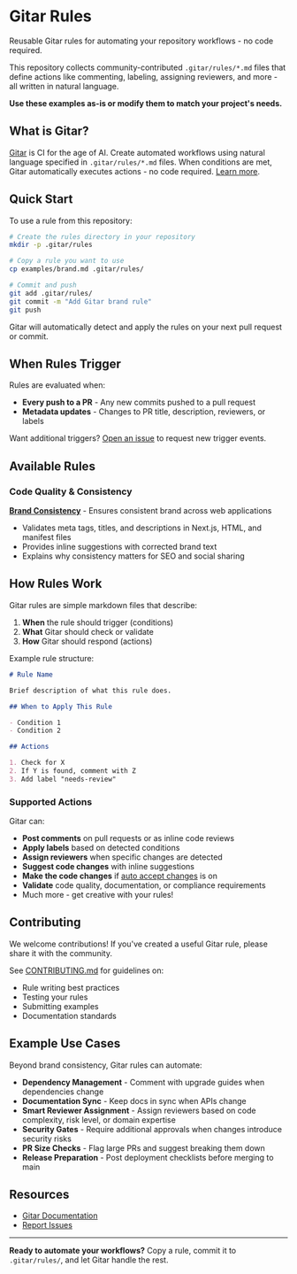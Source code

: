 # Gitar Rules

Reusable Gitar rules for automating your repository workflows - no code required.

This repository collects community-contributed `.gitar/rules/*.md` files that define actions like commenting, labeling, assigning reviewers, and more - all written in natural language.

**Use these examples as-is or modify them to match your project's needs.**

## What is Gitar?

[Gitar](https://gitar.ai) is CI for the age of AI. Create automated workflows using natural language specified in `.gitar/rules/*.md` files. When conditions are met, Gitar automatically executes actions - no code required. [Learn more](https://docs.gitar.ai/working-with-gitar#repository-rules).

## Quick Start

To use a rule from this repository:

```bash
# Create the rules directory in your repository
mkdir -p .gitar/rules

# Copy a rule you want to use
cp examples/brand.md .gitar/rules/

# Commit and push
git add .gitar/rules/
git commit -m "Add Gitar brand rule"
git push
```

Gitar will automatically detect and apply the rules on your next pull request or commit.

## When Rules Trigger

Rules are evaluated when:
- **Every push to a PR** - Any new commits pushed to a pull request
- **Metadata updates** - Changes to PR title, description, reviewers, or labels

Want additional triggers? [Open an issue](https://github.com/gitar-ai/rules/issues/new) to request new trigger events.

## Available Rules

### Code Quality & Consistency

**[Brand Consistency](examples/brand.md)** - Ensures consistent brand across web applications
- Validates meta tags, titles, and descriptions in Next.js, HTML, and manifest files
- Provides inline suggestions with corrected brand text
- Explains why consistency matters for SEO and social sharing

## How Rules Work

Gitar rules are simple markdown files that describe:

1. **When** the rule should trigger (conditions)
2. **What** Gitar should check or validate
3. **How** Gitar should respond (actions)

Example rule structure:

```markdown
# Rule Name

Brief description of what this rule does.

## When to Apply This Rule

- Condition 1
- Condition 2

## Actions

1. Check for X
2. If Y is found, comment with Z
3. Add label "needs-review"
```

### Supported Actions

Gitar can:
- **Post comments** on pull requests or as inline code reviews
- **Apply labels** based on detected conditions
- **Assign reviewers** when specific changes are detected
- **Suggest code changes** with inline suggestions
- **Make the code changes** if [auto accept changes](https://go.gitar.ai/workflow-docs) is on
- **Validate** code quality, documentation, or compliance requirements
- Much more - get creative with your rules!

## Contributing

We welcome contributions! If you've created a useful Gitar rule, please share it with the community.

See [CONTRIBUTING.md](CONTRIBUTING.md) for guidelines on:
- Rule writing best practices
- Testing your rules
- Submitting examples
- Documentation standards

## Example Use Cases

Beyond brand consistency, Gitar rules can automate:

- **Dependency Management** - Comment with upgrade guides when dependencies change
- **Documentation Sync** - Keep docs in sync when APIs change
- **Smart Reviewer Assignment** - Assign reviewers based on code complexity, risk level, or domain expertise
- **Security Gates** - Require additional approvals when changes introduce security risks
- **PR Size Checks** - Flag large PRs and suggest breaking them down
- **Release Preparation** - Post deployment checklists before merging to main

## Resources

- [Gitar Documentation](https://docs.gitar.ai)
- [Report Issues](https://github.com/gitar-ai/rules/issues)

---

**Ready to automate your workflows?** Copy a rule, commit it to `.gitar/rules/`, and let Gitar handle the rest.
